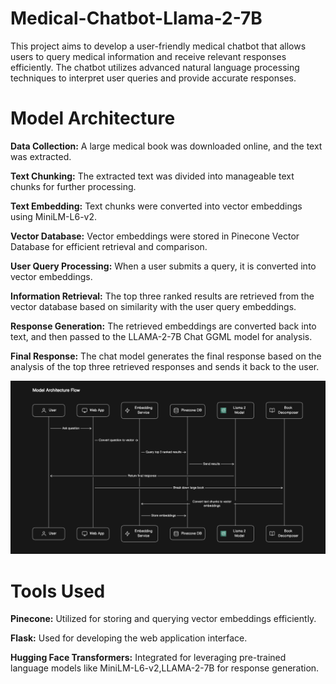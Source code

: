 # Medical-Chatbot-Llama-2-7B
This project aims to develop a user-friendly medical chatbot that allows users to query medical information and receive relevant responses efficiently. The chatbot utilizes advanced natural language processing techniques to interpret user queries and provide accurate responses.

# Model Architecture

**Data Collection:** 
A large medical book was downloaded online, and the text was extracted.

**Text Chunking:** 
The extracted text was divided into manageable text chunks for further processing.

**Text Embedding:** 
Text chunks were converted into vector embeddings using MiniLM-L6-v2.

**Vector Database:** 
Vector embeddings were stored in Pinecone Vector Database for efficient retrieval and comparison.

**User Query Processing:** 
When a user submits a query, it is converted into vector embeddings.

**Information Retrieval:** 
The top three ranked results are retrieved from the vector database based on similarity with the user query embeddings.

**Response Generation:** 
The retrieved embeddings are converted back into text, and then passed to the LLAMA-2-7B Chat GGML model for analysis.

**Final Response:** 
The chat model generates the final response based on the analysis of the top three retrieved responses and sends it back to the user.

![Model Architecture](architecture.png)


# Tools Used

**Pinecone:** 
Utilized for storing and querying vector embeddings efficiently.

**Flask:** 
Used for developing the web application interface.

**Hugging Face Transformers:** 
Integrated for leveraging pre-trained language models like MiniLM-L6-v2,LLAMA-2-7B for response generation.


